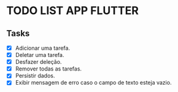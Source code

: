 # TODO LIST APP FLUTTER

## Tasks

- [x] Adicionar uma tarefa.
- [x] Deletar uma tarefa.
- [x] Desfazer deleção.
- [x] Remover todas as tarefas.
- [x] Persistir dados.
- [x] Exibir mensagem de erro caso o campo de texto esteja vazio.